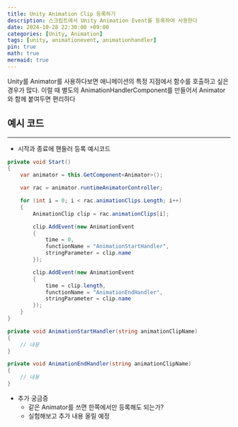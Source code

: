 ```yaml
---
title: Unity Animation Clip 등록하기
description: 스크립트에서 Unity Animation Event를 등록하여 사용한다
date: 2024-10-28 22:30:00 +09:00
categories: [Unity, Animation]
tags: [unity, animationevent, animationhandler]
pin: true
math: true
mermaid: true
---
```


Unity를 Animator를 사용하다보면 애니메이션의 특정 지점에서 함수를 호출하고 싶은 경우가 많다. 이럴 때 별도의 AnimationHandlerComponent를 만들어서 Animator와 함께 붙여두면 편리하다

## 예시 코드
---

- 시작과 종료에 핸들러 등록 예시코드

```csharp
private void Start()
{
    var animator = this.GetComponent<Animator>();

    var rac = animator.runtimeAnimatorController;

    for (int i = 0; i < rac.animationClips.Length; i++)
    {
        AnimationClip clip = rac.animationClips[i];

        clip.AddEvent(new AnimationEvent
        {
            time = 0,
            functionName = "AnimationStartHandler",
            stringParameter = clip.name
        });

        clip.AddEvent(new AnimationEvent
        {
            time = clip.length,
            functionName = "AnimationEndHandler",
            stringParameter = clip.name
        });
    }
}

private void AnimationStartHandler(string animationClipName)
{
    // 내용
}

private void AnimationEndHandler(string animationClipName)
{
    // 내용
}
```

- 추가 궁금증
  - 같은 Animator를 쓰면 한쪽에서만 등록해도 되는가?
  - 실험해보고 추가 내용 올릴 예정